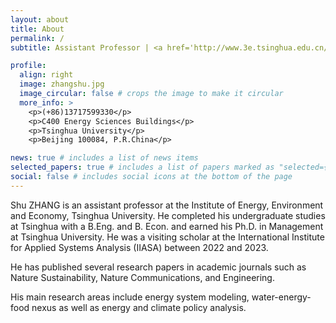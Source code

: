 ```yaml
---
layout: about
title: About
permalink: /
subtitle: Assistant Professor | <a href='http://www.3e.tsinghua.edu.cn/en/'>Institute of Energy, Environment and Economy</a>, <a href='https://www.tsinghua.edu.cn/en/'>Tsinghua University</a>

profile:
  align: right
  image: zhangshu.jpg
  image_circular: false # crops the image to make it circular
  more_info: >
    <p>(+86)13717599330</p>
    <p>C400 Energy Sciences Buildings</p>
    <p>Tsinghua University</p>
    <p>Beijing 100084, P.R.China</p>

news: true # includes a list of news items
selected_papers: true # includes a list of papers marked as "selected={true}"
social: false # includes social icons at the bottom of the page
---
```

Shu ZHANG is an assistant professor at the Institute of Energy, Environment and Economy, Tsinghua University. He completed his undergraduate studies at Tsinghua with a B.Eng. and B. Econ. and earned his Ph.D. in Management at Tsinghua University. He was a visiting scholar at the International Institute for Applied Systems Analysis (IIASA) between 2022 and 2023.

He has published several research papers in academic journals such as Nature Sustainability, Nature Communications, and Engineering. 

His main research areas include energy system modeling, water-energy-food nexus as well as energy and climate policy analysis.


